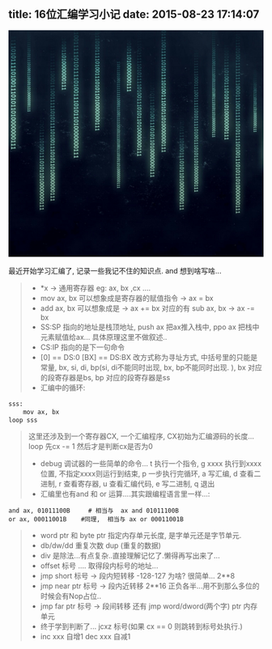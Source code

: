 title: 16位汇编学习小记
date: 2015-08-23 17:14:07
---
![汇编](/img/assem.jpg)
<!--more-->

最近开始学习汇编了, 记录一些我记不住的知识点. and 想到啥写啥...

>* *x -> 通用寄存器   eg: ax, bx ,cx ....
>* mov ax, bx     可以想象成是寄存器的赋值指令 -> ax = bx 
>* add ax, bx      可以想象成是  ->   ax += bx     对应的有  sub ax, bx   ->   ax -= bx
>* SS:SP  指向的地址是栈顶地址, push ax   把ax推入栈中, ppo ax  把栈中元素赋值给ax...  具体原理这里不做叙述..
>* CS:IP 指向的是下一句命令
>* [0] == DS:0   [BX]  ==  DS:BX   改方式称为寻址方式, 中括号里的只能是常量, bx, si, di, bp(si, di不能同时出现, bx, bp不能同时出现. ), bx 对应的段寄存器是bs, bp 对应的段寄存器是ss
>* 汇编中的循环:

    sss: 
        mov ax, bx
    loop sss

> 这里还涉及到一个寄存器CX, 一个汇编程序, CX初始为汇编源码的长度... loop 先cx -= 1 然后才是判断cx是否为0
>* debug 调试器的一些简单的命令... t 执行一个指令, g xxxx 执行到xxxx位置, 不指定xxxx则运行到结束, p 一步执行完循环, a 写汇编, d 查看二进制, r 查看寄存器, u 查看汇编代码, e 写二进制, q 退出
> * 汇编里也有and 和 or 运算....其实跟编程语言里一样...:

    and ax, 01011100B     # 相当与  ax and 01011100B
    or ax, 00011001B    #同理,  相当与 ax or 00011001B
    
> * word ptr 和 byte ptr 指定内存单元长度, 是字单元还是字节单元.
> * db/dw/dd 重复次数 dup (重复的数据)
> * div 是除法...有点复杂..直接理解记忆了.懒得再写出来了...
> * offset 标号  .... 取得段内标号的地址...
> * jmp short 标号  -> 段内短转移 -128-127  为啥? 很简单... 2**8
> * jmp near ptr 标号  -> 段内近转移  2**16  正负各半...用不到那么多位的时候会有Nop占位.. 
> * jmp far ptr 标号 -> 段间转移   还有 jmp word/dword(两个字) ptr 内存单元
> * 终于学到判断了... jcxz 标号(如果 cx == 0 则跳转到标号处执行.)
> * inc xxx 自增1   dec xxx 自减1
